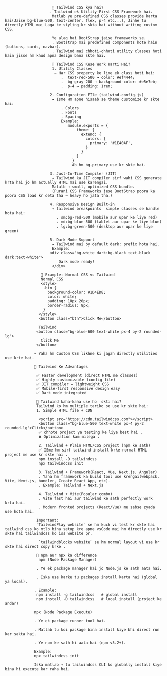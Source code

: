                          🔹 Tailwind CSS kya hai?
                        . Tailwind ek Utility-First CSS Framework hai.
                         Matlab ye pre-defined CSS classes provide karta hai(Jaise bg-blue-500, text-center, flex, p-4 etc...), Jinhe tu directly HTML mai Laga ke styling kr skta hai without writing custom CSS.

                         Ye alag hai BootStrap jaise frameworks se.
                         . Bootstrap mai predefined components hote hain (buttons, cards, navbar).
                         . Tailwind mai chhoti-chhoti utility classes hoti hain jisse hm khud apna design bana skte hai.

                         🔹 Tailwind CSS Kese Work Karti Hai?
                         1. Utility Classes
                          → Har CSS property ke liye ek class hoti hai:
                             .  text-red-500 → color: #ef4444;
                             .  bg-gray-200 → background-color: #e5e7eb;
                             .  p-4 → padding: 1rem;

                        2. Configuration FIle (tailwind.config.js)
                         → Isme Hm apne hisaab se theme customize kr skte hai:
                             . Colors
                             . Fonts
                             . Spacing
                             Example: 
                                module.exports = {
                                    theme: {
                                      extend: {
                                        colors: {
                                          primary: '#1E40AF',
                                        }
                                      }
                                    }
                                  }
                                  Ab hm bg-primary use kr skte hai.
                        
                        3. Just-In-Time Compiler (JIT)
                         → Tailwind ka JIT compiler sirf wahi CSS generate krta hai jo hm actually HTML mai use karengai.
                         Matalb → small, optimized CSS bundle.
                         (Purani CSS Frameworks jese BootStrap poora ka poora CSS load kr deta tha → heavy ho jata tha.)

                        4. Responsive Design Built-in
                         → tailwind breakpoints  simple classes se handle hota hai:
                           . sm:bg-red-500 (mobile aur upar ke liye red) 
                           . md:bg-blue-500 (tablet aur upar ke liye blue)
                           . lg:bg-green-500 (desktop aur upar ke liye green)
                        
                        5. Dark Mode Support 
                         → Tailwind mai by default dark: prefix hota hai.
                         Example:
                        <div class="bg-white dark:bg-black text-black dark:text-white">
                            Dark mode ready!
                         </div>

                    🔹 Example: Normal CSS vs Tailwind
                    Normal CSS
                    <style>
                     .btn {
                       background-color: #1D4ED8;
                       color: white;
                       padding: 10px 20px;
                       border-radius: 8px;
                     }
                   </style>
                   <button class="btn">Click Me</button>

                   Tailwind 
                  <button class="bg-blue-600 text-white px-4 py-2 rounded-lg">
                    Click Me
                  </button>
                  
                 → Yaha hm Custom CSS likhne ki jagah directly utilities use krte hai.

                 🔹 Tailwind Ke Advantages

                  ✅ Faster development (direct HTML me classes)
                  ✅ Highly customizable (config file)
                  ✅ JIT compiler = lightweight CSS
                  ✅ Mobile-first responsive design easy
                  ✅ Dark mode integrated

                  🔹 Tailwind kaha-kaha use ho  skti hai?
                  Tailwind ko hm multiple tariko se use kr skte hai:
                  1. Simple HTML file + CDN
                  
                   <script src="https://cdn.tailwindcss.com"></script>
                   <button class="bg-blue-500 text-white px-4 py-2 rounded-lg">Click</button>
                   ✅ chhote project ya testing ke liye best hai .
                   ❌ Optimization kam milega .

                   2. Tailwind + Plain HTML/CSS project (npm ke sath)
                   ✅ ISme hm sirf tailwind install krke normal HTML project me use kr skte hai .
                   npm install -D tailwindcss
                   npx tailwindcss init

                   3. Tailwind + Framework(React, VUe, Next.js, Angular)
                   . Yaha hm framework ka build tool use krengai(webpack, Vite, Next.js, bundler, Create React App, etc).
                   . Example: Tailwind + Next.js

                   4. Tailwind + Vite(Popular combo)
                   . Vite fast hai aur tailwind ke sath perfectly work krta hai.
                   . Modern fronted projects (React/Vue) me sabse zyada use hota hai.

                  Important: 
                  `TailwindPlay website` se hm kuch vi test kr skte hai tailwind css ko mtlb bina setup kre apne vsCode mai hm directly use kr skte hai tailwindcss ko iss website pr.

                   `tailwindblocks website` se hm normal layout vi use kr skte hai direct copy krke .

                  🔹 npm aur npx ka difference 
                   npm (Node Package Manager)

                  . Ye ek package manager hai jo Node.js ke sath aata hai.

                  . Iska use karke tu packages install karta hai (global ya local).

                 . Example:
                  npm install -g tailwindcss   # global install
                  npm install -D tailwindcss   # local install (project ke andar)
      
                 npx (Node Package Execute)

                 . Ye ek package runner tool hai.

                 . Matlab tu koi package bina install kiye bhi direct run kar sakta hai.

                 . Ye npm ke sath hi aata hai (npm v5.2+).

                 Example:
                 npx tailwindcss init

                 Iska matlab → tu tailwindcss CLI ko globally install kiye bina hi execute kar raha hai.